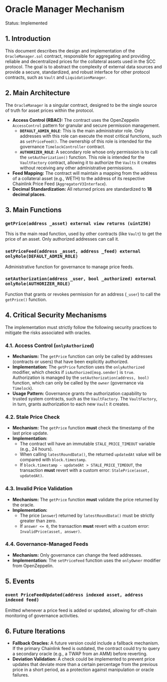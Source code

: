 # Oracle Manager Mechanism

Status: Implemented

## 1. Introduction

This document describes the design and implementation of the `OracleManager.sol` contract, responsible for aggregating and providing reliable and decentralized prices for the collateral assets used in the SCC protocol. The goal is to abstract the complexity of external data sources and provide a secure, standardized, and robust interface for other protocol contracts, such as `Vault` and `LiquidationManager`.

## 2. Main Architecture

The `OracleManager` is a singular contract, designed to be the single source of truth for asset prices within the protocol.

- **Access Control (RBAC):** The contract uses the OpenZeppelin `AccessControl` pattern for granular and secure permission management.
    - **`DEFAULT_ADMIN_ROLE`**: This is the main administrator role. Only addresses with this role can execute the most critical functions, such as `setPriceFeed()`. The ownership of this role is intended for the governance `TimelockController` contract.
    - **`AUTHORIZER_ROLE`**: A secondary role whose only permission is to call the `setAuthorization()` function. This role is intended for the `VaultFactory` contract, allowing it to authorize the `Vaults` it creates without receiving any other administrative permissions.
- **Feed Mapping:** The contract will maintain a mapping from the address of a collateral asset (e.g., WETH) to the address of its respective Chainlink Price Feed (`AggregatorV3Interface`).
- **Decimal Standardization:** All returned prices are standardized to **18 decimal places**.

## 3. Main Functions

### `getPrice(address _asset) external view returns (uint256)`

This is the main read function, used by other contracts (like `Vault`) to get the price of an asset. Only authorized addresses can call it.

### `setPriceFeed(address _asset, address _feed) external onlyRole(DEFAULT_ADMIN_ROLE)`

Administrative function for governance to manage price feeds.

### `setAuthorization(address _user, bool _authorized) external onlyRole(AUTHORIZER_ROLE)`

Function that grants or revokes permission for an address (`_user`) to call the `getPrice()` function.

## 4. Critical Security Mechanisms

The implementation must strictly follow the following security practices to mitigate the risks associated with oracles.

### 4.1. Access Control (`onlyAuthorized`)

- **Mechanism:** The `getPrice` function can only be called by addresses (contracts or users) that have been explicitly authorized.
- **Implementation:** The `getPrice` function uses the `onlyAuthorized` modifier, which checks if `isAuthorized[msg.sender]` is `true`. Authorization is managed by the `setAuthorization(address, bool)` function, which can only be called by the `owner` (governance via `Timelock`).
- **Usage Pattern:** Governance grants the authorization capability to trusted system contracts, such as the `VaultFactory`. The `VaultFactory`, in turn, grants authorization to each new `Vault` it creates.

### 4.2. Stale Price Check

- **Mechanism:** The `getPrice` function **must** check the timestamp of the last price update.
- **Implementation:**
    - The contract will have an immutable `STALE_PRICE_TIMEOUT` variable (e.g., 24 hours).
    - When calling `latestRoundData()`, the returned `updatedAt` value will be compared with `block.timestamp`.
    - If `block.timestamp - updatedAt > STALE_PRICE_TIMEOUT`, the transaction **must** revert with a custom error: `StalePrice(asset, updatedAt)`.

### 4.3. Invalid Price Validation

- **Mechanism:** The `getPrice` function **must** validate the price returned by the oracle.
- **Implementation:**
    - The price (`answer`) returned by `latestRoundData()` must be strictly greater than zero.
    - If `answer <= 0`, the transaction **must** revert with a custom error: `InvalidPrice(asset, answer)`.

### 4.4. Governance-Managed Feeds

- **Mechanism:** Only governance can change the feed addresses.
- **Implementation:** The `setPriceFeed` function uses the `onlyOwner` modifier from OpenZeppelin.

## 5. Events

### `event PriceFeedUpdated(address indexed asset, address indexed feed)`

Emitted whenever a price feed is added or updated, allowing for off-chain monitoring of governance activities.

## 6. Future Iterations

- **Fallback Oracles:** A future version could include a fallback mechanism. If the primary Chainlink feed is outdated, the contract could try to query a secondary oracle (e.g., a TWAP from an AMM) before reverting.
- **Deviation Validation:** A check could be implemented to prevent price updates that deviate more than a certain percentage from the previous price in a short period, as a protection against manipulation or oracle failures.
